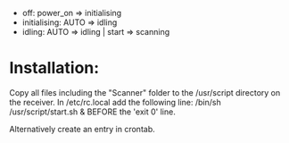 * off: power_on => initialising
* initialising: AUTO => idling
* idling: AUTO => idling | start => scanning



# Installation:
Copy all files including the "Scanner" folder to the /usr/script directory on the receiver.
In /etc/rc.local add the following line: /bin/sh /usr/script/start.sh & BEFORE the 'exit 0' line.

Alternatively create an entry in crontab.